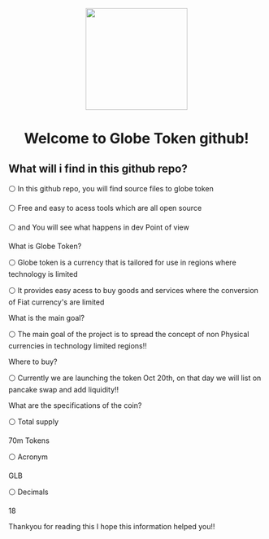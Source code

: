 <p align="center">
  <img width="200" src="https://github.com/Treyyyy0338/Globe-Token-Source-Files/blob/main/Images/Untitled44_20211016140431.png">
</p>

<h1 align="center">Welcome to Globe Token github!</h1>



What will i find in this github repo?
---------------------------------
⚪ In this github repo, you will find source files to globe token

⚪ Free and easy to acess tools which are all open source

⚪ and You will see what happens in dev Point of view
 

 
 
 What is Globe Token?


⚪ Globe token is  a currency that is tailored for use in regions where technology is limited


⚪ It provides easy acess to buy goods and services where the conversion of Fiat currency's are limited

 
 
 
 
 What is the main goal?


⚪ The main goal of the project is to spread the concept of non Physical currencies in technology limited regions!!


Where to buy? 


⚪ Currently we are launching the token Oct 20th, on that day we will list on pancake swap and add liquidity!!



What are the specifications of the coin?

⚪ Total supply 
   
70m Tokens



⚪ Acronym 

GLB 




⚪ Decimals

 18


Thankyou for reading this  I hope this information helped you!!



